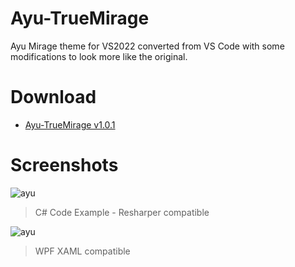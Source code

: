 # Ayu-TrueMirage
Ayu Mirage theme for VS2022 converted from VS Code with some modifications to look more like the original.
  
# Download
 - [Ayu-TrueMirage v1.0.1](https://github.com/TomGUN02/Ayu-TrueMirage/releases/tag/Release)
  
# Screenshots
![ayu](https://i.imgur.com/TD2L5zA.png)
> C# Code Example - Resharper compatible
  
![ayu](https://i.imgur.com/qI05PCA.png)
> WPF XAML compatible
